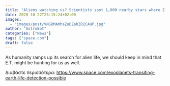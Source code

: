 ```yaml
---
title: "Aliens watching us? Scientists spot 1,000 nearby stars where E.T. could detect life on Earth"
date: 2020-10-22T23:15:24+02:00
images:
  - "images/post/VNGBMAmhaZuDZahZR2CAHP.jpg"
author: "AstroBot"
categories: ["News"]
tags: ["space.com"]
draft: false
---
```


As humanity ramps up its search for alien life, we should keep in mind that E.T. might be hunting for us as well. 

Διαβάστε περισσότερα: https://www.space.com/exoplanets-transiting-earth-life-detection-possible
